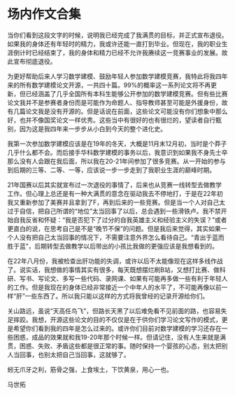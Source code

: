 # 场内作文合集
当你们看到这段文字的时候，说明我已经完成了我满贯的目标，并正式宣布退役。如果我的身体还有年轻时的精力，我或许还能一直打到毕业。但现在，我的职业生涯倒计时已经结束了，我的身体和精力已经不允许我赓续这一竞赛事业的发展。故此宣布彻底退役。

为更好帮助后来人学习数学建模、鼓励年轻人参加数学建模竞赛，我特此将我四年来的所有数学建模论文开源，一共四十篇。99%的概率这一系列论文将不再更新，但已经涵盖了几乎全国所有本科生能够公开参加的数学建模竞赛。但有些比赛论文我并不是参赛者身份而是可能作为命题人、指导教师甚至可能是外援身份，故有几篇论文我是没有开源的。但是话说在前面，这些论文可能没有你们想象中那么好，也并不像国奖论文一样优秀。这些当中有很好的也有很烂的，望读者自行甄别，因为这是我四年来一步步从小白到今天的整个进化史。

我第一次参加数学建模应该是在19年的冬天，大概是11月末12月初，当时是个莽子几乎什么都不会。而后接手华科数学建模的事务以后，我意识到如果我不身先士卒那么没有人会跟在我后面，所以我在20-21年间参加了很多竞赛。从一开始的参与到后期的三等、二等、一等，应该说一步一步走到了我职业生涯的巅峰时期。

21年国赛以后其实就宣布过一次退役的事情了，后来也从竞赛一线转型去做教学工作。但心理上总还是有一种大满贯的意念在驱动我去不停地打，于是在22年初我又重新参加了美赛并且拿到了F，再到后来的一些竞赛。但是当一个人对自己太过于自信，把自己所谓的“地位”太当回事了以后，总会遇到一些滑铁卢。我不禁开始自我反省和怀疑：“我是否犯下了过分的自我英雄主义和经验主义的失误？”或者更直白的说，在思考自己是不是“晚节不保”的问题。但是我后来觉得，其实如果一个人没有把自己太当回事的情况下，不需要注意外界怎么看待自己。“青出于蓝而胜于蓝”，后期转型去做教学以后带出的小孩比我做的更强应该是我想看到的。

在22年八月份，我被检查出肝功能的失调，或许以后不太能像现在这样多线作战了。说实话，我想做的事情其实有很多，每天既想摆烂刷B站，又想打比赛、做科研、写书、写论文、多写一些代码、录网课、如果有可能再多做一些有利于年轻人的工作。但是我现在的身体已经非常接近一个中年人的水平了，不可能再像以前一样“肝”一些东西了。所以我只能以这样的方式将我曾经的记录开源给你们。

关山路远，虽说“天高任鸟飞”，但路长天黑了以后难免看不见前面的路，也容易失足摔跤。我想，开源这些论文的目的不仅仅是在于供你们学习论文写作的模式，更是希望你们看到我的四年是怎么过来的。或许你们目前对数学建模的学习还存在一些困惑，成品的效果就和我19-20年那个时候一样。但请记住，没有人生来就是满贯，困惑、失败、矛盾这些都是很正常的事。随时保持一个婴孩的心态，别太把别人当回事，也别太把自己当回事，这就够了。

蚓无爪牙之利，筋骨之强，上食埃土，下饮黄泉，用心一也。

马世拓
